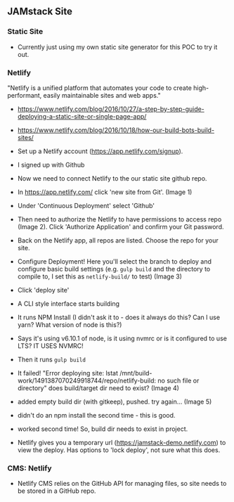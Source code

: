 ## JAMstack Site

### Static Site

- Currently just using my own static site generator for this POC to try it out.

### Netlify

"Netlify is a unified platform that automates your code to create high-performant, easily maintainable sites and web apps."

- https://www.netlify.com/blog/2016/10/27/a-step-by-step-guide-deploying-a-static-site-or-single-page-app/
- https://www.netlify.com/blog/2016/10/18/how-our-build-bots-build-sites/

- Set up a Netlify account (https://app.netlify.com/signup).
- I signed up with Github
- Now we need to connect Netlify to the our static site github repo.
- In https://app.netlify.com/ click 'new site from Git'. (Image 1)
- Under 'Continuous Deployment' select 'Github'
- Then need to authorize the Netlify to have permissions to access repo (Image 2). Click 'Authorize Application' and confirm your Git password.
- Back on the Netlify app, all repos are listed. Choose the repo for your site.
- Configure Deployment! Here you'll select the branch to deploy and configure basic build settings (e.g. `gulp build` and the directory to compile to, I set this as `netlify-build/` to test) (Image 3)
- Click 'deploy site'
- A CLI style interface starts building
- It runs NPM Install (I didn't ask it to - does it always do this? Can I use yarn? What version of node is this?)
- Says it's using v6.10.1 of node, is it using nvmrc or is it configured to use LTS? IT USES NVMRC!
- Then it runs `gulp build`
- It failed! "Error deploying site: lstat /mnt/build-work/1491387070249918744/repo/netlify-build: no such file or directory" does build/target dir need to exist? (Image 4)
- added empty build dir (with gitkeep), pushed. try again... (Image 5)
- didn't do an npm install the second time - this is good.
- worked second time! So, build dir needs to exist in project.
- Netlify gives you a temporary url (https://jamstack-demo.netlify.com) to view the deploy. Has options to 'lock deploy', not sure what this does.








### CMS: Netlify

- Netlify CMS relies on the GitHub API for managing files, so site needs to be stored in a GitHub repo.
